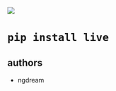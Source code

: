 ![](https://github.com/Elodream/elodata/blob/26e183f18c4dda21a97da6bbf130913fb8df5c99/data/livestatic/social.png)


<h1 align="center>LIVESTATIC</h1>

is a new  python web framework made for frontend development

<h2>Installation</h2>

livestatic is a python package so if you want the current stable version you need to use pip 

```python
pip install live 
```

<h2> authors</h2>

- ngdream






